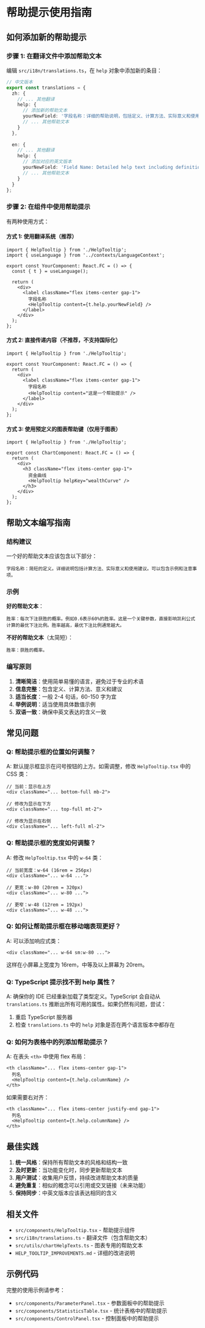 # 帮助提示使用指南

## 如何添加新的帮助提示

### 步骤 1: 在翻译文件中添加帮助文本

编辑 `src/i18n/translations.ts`，在 `help` 对象中添加新的条目：

```typescript
// 中文版本
export const translations = {
  zh: {
    // ... 其他翻译
    help: {
      // 添加新的帮助文本
      yourNewField: '字段名称：详细的帮助说明，包括定义、计算方法、实际意义和使用建议。',
      // ... 其他帮助文本
    }
  },
  
  en: {
    // ... 其他翻译
    help: {
      // 添加对应的英文版本
      yourNewField: 'Field Name: Detailed help text including definition, calculation method, practical significance, and usage tips.',
      // ... 其他帮助文本
    }
  }
};
```

### 步骤 2: 在组件中使用帮助提示

有两种使用方式：

#### 方式 1: 使用翻译系统（推荐）

```tsx
import { HelpTooltip } from './HelpTooltip';
import { useLanguage } from '../contexts/LanguageContext';

export const YourComponent: React.FC = () => {
  const { t } = useLanguage();
  
  return (
    <div>
      <label className="flex items-center gap-1">
        字段名称
        <HelpTooltip content={t.help.yourNewField} />
      </label>
    </div>
  );
};
```

#### 方式 2: 直接传递内容（不推荐，不支持国际化）

```tsx
import { HelpTooltip } from './HelpTooltip';

export const YourComponent: React.FC = () => {
  return (
    <div>
      <label className="flex items-center gap-1">
        字段名称
        <HelpTooltip content="这是一个帮助提示" />
      </label>
    </div>
  );
};
```

#### 方式 3: 使用预定义的图表帮助键（仅用于图表）

```tsx
import { HelpTooltip } from './HelpTooltip';

export const ChartComponent: React.FC = () => {
  return (
    <div>
      <h3 className="flex items-center gap-1">
        资金曲线
        <HelpTooltip helpKey="wealthCurve" />
      </h3>
    </div>
  );
};
```

## 帮助文本编写指南

### 结构建议

一个好的帮助文本应该包含以下部分：

```
字段名称：简短的定义。详细说明包括计算方法、实际意义和使用建议。可以包含示例和注意事项。
```

### 示例

**好的帮助文本**：
```
胜率：每次下注获胜的概率。例如0.6表示60%的胜率。这是一个关键参数，直接影响凯利公式计算的最优下注比例。胜率越高，最优下注比例通常越大。
```

**不好的帮助文本**（太简短）：
```
胜率：获胜的概率。
```

### 编写原则

1. **清晰简洁**：使用简单易懂的语言，避免过于专业的术语
2. **信息完整**：包含定义、计算方法、意义和建议
3. **适当长度**：一般 2-4 句话，60-150 字为宜
4. **举例说明**：适当使用具体数值示例
5. **双语一致**：确保中英文表达的含义一致

## 常见问题

### Q: 帮助提示框的位置如何调整？

A: 默认提示框显示在问号按钮的上方。如需调整，修改 `HelpTooltip.tsx` 中的 CSS 类：

```tsx
// 当前：显示在上方
<div className="... bottom-full mb-2">

// 修改为显示在下方
<div className="... top-full mt-2">

// 修改为显示在右侧
<div className="... left-full ml-2">
```

### Q: 帮助提示框的宽度如何调整？

A: 修改 `HelpTooltip.tsx` 中的 `w-64` 类：

```tsx
// 当前宽度：w-64 (16rem = 256px)
<div className="... w-64 ...">

// 更宽：w-80 (20rem = 320px)
<div className="... w-80 ...">

// 更窄：w-48 (12rem = 192px)
<div className="... w-48 ...">
```

### Q: 如何让帮助提示框在移动端表现更好？

A: 可以添加响应式类：

```tsx
<div className="... w-64 sm:w-80 ...">
```

这样在小屏幕上宽度为 16rem，中等及以上屏幕为 20rem。

### Q: TypeScript 提示找不到 help 属性？

A: 确保你的 IDE 已经重新加载了类型定义。TypeScript 会自动从 `translations.ts` 推断出所有可用的属性。如果仍然有问题，尝试：
1. 重启 TypeScript 服务器
2. 检查 `translations.ts` 中的 `help` 对象是否在两个语言版本中都存在

### Q: 如何为表格中的列添加帮助提示？

A: 在表头 `<th>` 中使用 flex 布局：

```tsx
<th className="... flex items-center gap-1">
  列名
  <HelpTooltip content={t.help.columnName} />
</th>
```

如果需要右对齐：

```tsx
<th className="... flex items-center justify-end gap-1">
  列名
  <HelpTooltip content={t.help.columnName} />
</th>
```

## 最佳实践

1. **统一风格**：保持所有帮助文本的风格和结构一致
2. **及时更新**：当功能变化时，同步更新帮助文本
3. **用户测试**：收集用户反馈，持续改进帮助文本的质量
4. **避免重复**：相似的概念可以引用或交叉链接（未来功能）
5. **保持同步**：中英文版本应该表达相同的含义

## 相关文件

- `src/components/HelpTooltip.tsx` - 帮助提示组件
- `src/i18n/translations.ts` - 翻译文件（包含帮助文本）
- `src/utils/chartHelpTexts.ts` - 图表专用的帮助文本
- `HELP_TOOLTIP_IMPROVEMENTS.md` - 详细的改进说明

## 示例代码

完整的使用示例请参考：
- `src/components/ParameterPanel.tsx` - 参数面板中的帮助提示
- `src/components/StatisticsTable.tsx` - 统计表格中的帮助提示
- `src/components/ControlPanel.tsx` - 控制面板中的帮助提示



